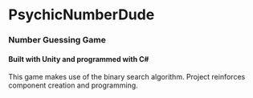 # PsychicNumberDude
 ### Number Guessing Game
 #### Built with Unity and programmed with C#
 This game makes use of the binary search algorithm. 
 Project reinforces component creation and programming.
